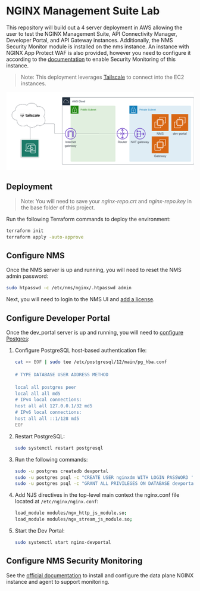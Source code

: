 # NGINX Management Suite Lab

This repository will build out a 4 server deployment in AWS allowing the user to test the NGINX Management Suite, API Connectivity Manager, Developer Portal, and API Gateway instances. Additionally, the NMS Security Monitor module is installed on the nms instance. An instance with NGINX App Protect WAF is also provided, however you need to configure it according to the [documentation](https://docs.nginx.com/nginx-management-suite/admin-guides/installation/install-guide/#configure-data-plane-for-security-monitoring) to enable Security Monitoring of this instance.

> Note: This deployment leverages [Tailscale](https://tailscale.com/) to connect into the EC2 instances.

![Lab diagram](./NMS_ACM_lab_env.png)

## Deployment

> Note: You will need to save your *nginx-repo.crt* and *nginx-repo.key* in the base folder of this project.

Run the following Terraform commands to deploy the environment:

```bash
terraform init
terraform apply -auto-approve
```

## Configure NMS

Once the NMS server is up and running, you will need to reset the NMS admin password:

```bash
sudo htpasswd -c /etc/nms/nginx/.htpasswd admin
```

Next, you will need to login to the NMS UI and [add a license](https://docs.nginx.com/nginx-management-suite/admin-guides/getting-started/add-license/).

## Configure Developer Portal

Once the dev_portal server is up and running, you will need to [configure Postgres](https://docs.nginx.com/nginx-management-suite/admin-guides/installation/install-guide/#install-the-developer-portal):

1. Configure PostgreSQL host-based authentication file:

    ```bash
    cat << EOF | sudo tee /etc/postgresql/12/main/pg_hba.conf

    # TYPE DATABASE USER ADDRESS METHOD

    local all postgres peer
    local all all md5
    # IPv4 local connections:
    host all all 127.0.0.1/32 md5
    # IPv6 local connections:
    host all all ::1/128 md5
    EOF
    ```

1. Restart PostgreSQL:

    ```bash
    sudo systemctl restart postgresql
    ```

1. Run the following commands:

    ```bash
    sudo -u postgres createdb devportal
    sudo -u postgres psql -c "CREATE USER nginxdm WITH LOGIN PASSWORD 'nginxdm';"
    sudo -u postgres psql -c "GRANT ALL PRIVILEGES ON DATABASE devportal TO nginxdm;"
    ```

1. Add NJS directives in the top-level main context the nginx.conf file located at `/etc/nginx/nginx.conf`:

    ```bash
    load_module modules/ngx_http_js_module.so;
    load_module modules/ngx_stream_js_module.so;
    ```

1. Start the Dev Portal:

    ```bash
    sudo systemctl start nginx-devportal
    ```

## Configure NMS Security Monitoring

See the [official documentation](https://docs.nginx.com/nginx-management-suite/admin-guides/installation/install-guide/#configure-data-plane-for-security-monitoring) to install and configure the data plane NGINX instance and agent to support monitoring.
